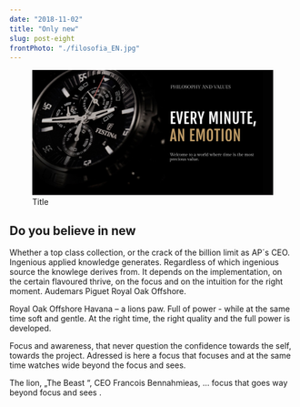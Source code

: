 ```yaml
---
date: "2018-11-02"
title: "Only new"
slug: post-eight
frontPhoto: "./filosofia_EN.jpg"
---
```


<!-- markdownlint-disable MD033 -->


<figure class="figure">
    <img src="./filosofia_EN.jpg" alt="Title"/>
    <figcaption class="figure__caption">Title</figcaption>
</figure>

## Do you believe in new

Whether a top class collection, or the crack of the billion limit as AP´s CEO. Ingenious applied knowledge generates. Regardless of which ingenious source the knowlege derives from. It depends on the implementation, on the certain flavoured thrive, on the focus and on the intuition for the right moment. Audemars Piguet Royal Oak Offshore.

Royal Oak Offshore Havana – a lions paw. Full of power - while at the same time soft and gentle. At the right time, the right quality and the full power is developed.

Focus and awareness, that never question the confidence towards the self, towards the project. Adressed is here a focus that focuses and at the same time watches wide beyond the focus and sees.

The lion, „The Beast “, CEO Francois Bennahmieas, … focus that goes way beyond focus and sees .


